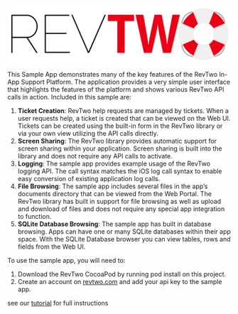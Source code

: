 ![RevTwo Logo](logo.png)

This Sample App demonstrates many of the key features of the RevTwo In-App Support Platform.   The application provides a very simple user interface that highlights the features of the platform and shows various RevTwo API calls in action.   Included in this sample are:

1. **Ticket Creation**:  RevTwo help requests are managed by tickets.   When a user requests help, a ticket is created that can be viewed on the Web UI.    Tickets can be created using the built-in form in the RevTwo library or via your own view utilizing the API calls directly.
2. **Screen Sharing**:  The RevTwo library provides automatic support for screen sharing within your application.   Screen sharing is built into the library and does not require any API calls to activate.  
3. **Logging**:   The sample app provides example usage of the RevTwo logging API.   The call syntax matches the iOS log call syntax to enable easy conversion of existing application log calls. 
4. **File Browsing**:  The sample app includes several files in the app’s documents directory that can be viewed from the Web Portal.   The RevTwo library has built in support for file browsing as well as upload and download of files and does not require any special app integration to function.
5. **SQLite Database Browsing**:  The sample app has built in database browsing.   Apps can have one or many SQLite databases within their app space. With the SQLite Database browser you can view tables, rows and fields from the Web UI.

To use the sample app, you will need to:

1. Download the RevTwo CocoaPod by running pod install on this project.
2. Create an account on [revtwo.com](http://revtwo.com/) and add your api key to the sample app.

see our [tutorial](http://revtwo.com/docs/index.php/tutorials/) for full instructions
